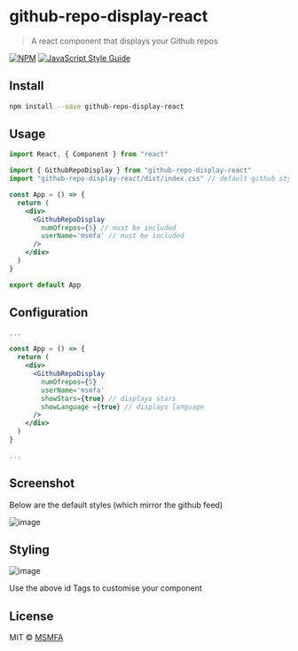 # github-repo-display-react

> A react component that displays your Github repos

[![NPM](https://img.shields.io/npm/v/github-repo-display-react.svg)](https://www.npmjs.com/package/github-repo-display-react) [![JavaScript Style Guide](https://img.shields.io/badge/code_style-standard-brightgreen.svg)](https://standardjs.com)

## Install

```bash
npm install --save github-repo-display-react
```

## Usage

```jsx
import React, { Component } from "react"

import { GithubRepoDisplay } from "github-repo-display-react"
import "github-repo-display-react/dist/index.css" // default github styling

const App = () => {
  return (
    <div>
      <GithubRepoDisplay
        numOfrepos={5} // must be included
        userName='msmfa' // must be included
      />
    </div>
  )
}

export default App
```

## Configuration

```jsx
...

const App = () => {
  return (
    <div>
      <GithubRepoDisplay
        numOfrepos={5}
        userName='msmfa'
        showStars={true} // displays stars
        showLanguage ={true} // displays language
      />
    </div>
  )
}

...
```

## Screenshot

Below are the default styles (which mirror the github feed)

![image](https://user-images.githubusercontent.com/59375712/81843745-f2fa6680-9545-11ea-9770-89548cb0cc6b.png)

## Styling

![image](https://user-images.githubusercontent.com/59375712/81844351-da3e8080-9546-11ea-8dd1-a22c57625257.png)

Use the above id Tags to customise your component

## License

MIT © [MSMFA](https://github.com/msmfa)

